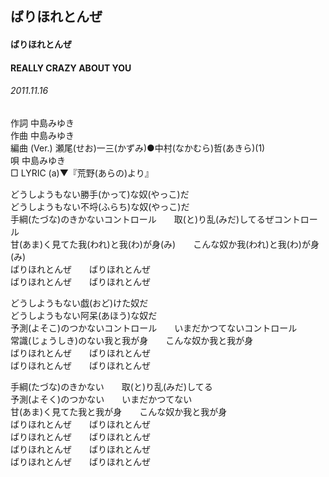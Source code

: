 ## ばりほれとんぜ
#### ばりほれとんぜ
#### REALLY CRAZY ABOUT YOU
######  2011.11.16


作詞     中島みゆき　　　　　   
作曲      中島みゆき  　　　   
編曲 (Ver.) 瀬尾(せお)一三(かずみ)●中村(なかむら)哲(あきら)(1)　　　　　　
唄  中島みゆき        
□ LYRIC (a)▼『荒野(あらの)より』    
   
   
どうしようもない勝手(かって)な奴(やっこ)だ   
どうしようもない不埒(ふらち)な奴(やっこ)だ   
手綱(たづな)のきかないコントロール　　取(と)り乱(みだ)してるぜコントロール   
甘(あま)く見てた我(われ)と我(わ)が身(み)　　こんな奴か我(われ)と我(わ)が身(み)   
ばりほれとんぜ　　ばりほれとんぜ   
ばりほれとんぜ　　ばりほれとんぜ   
   
どうしようもない戯(おど)けた奴だ   
どうしようもない阿呆(あほう)な奴だ   
予測(よそこ)のつかないコントロール　　いまだかつてないコントロール   
常識(じょうしき)のない我と我が身　　こんな奴か我と我が身   
ばりほれとんぜ　　ばりほれとんぜ   
ばりほれとんぜ　　ばりほれとんぜ   
   
手綱(たづな)のきかない　　取(と)り乱(みだ)してる   
予測(よそく)のつかない　　いまだかつてない   
甘(あま)く見てた我と我が身　　こんな奴か我と我が身   
ばりほれとんぜ　　ばりほれとんぜ   
ばりほれとんぜ　　ばりほれとんぜ   
ばりほれとんぜ　　ばりほれとんぜ   
ばりほれとんぜ　　ばりほれとんぜ   